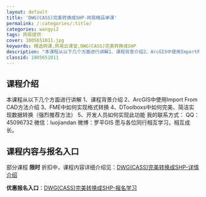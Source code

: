 ```yaml
---
layout: default
title: 'DWG(CASS)完美转换成SHP-网易精品单课'
permalink: /:categories/:title/
categories: wangyi2
tags: 网易提供
cover: 1005651011.jpg
keywords: 精选网课,网易云课堂,DWG(CASS)完美转换成SHP
description: "本课程从以下几个方面进行讲解1、课程背景介绍2、ArcGIS中使用ImportFromCAD方法介绍3、FME中如何实现格式转换4、DToolboxs中如何完美、简洁实现数据转换（强烈推荐方"
classid: 1005651011
---
```


## 课程介绍

本课程从以下几个方面进行讲解
1、课程背景介绍
2、ArcGIS中使用Import From CAD方法介绍
3、FME中如何实现格式转换
4、DToolboxs中如何完美、简洁实现数据转换（强烈推荐方法）
5、开发人员如何实现此功能
我的联系方式：
QQ：45096732
微信：luojiandan
微博：罗平GIS
愿与各位同行相互学习，相互成长。

## 课程内容与报名入口

部分课程 **限时** 折扣中，课程内容详细介绍见：[DWG(CASS)完美转换成SHP-详情介绍](https://study.163.com/course/introduction/1005651011.htm?share=1&shareId=1025206652&utm_campaign=share&utm_medium=iphoneShare&utm_source=&utm_u=1025206652)

**优惠报名入口**：[DWG(CASS)完美转换成SHP-报名学习](https://study.163.com/course/introduction/1005651011.htm?share=1&shareId=1025206652&utm_campaign=share&utm_medium=iphoneShare&utm_source=&utm_u=1025206652)

